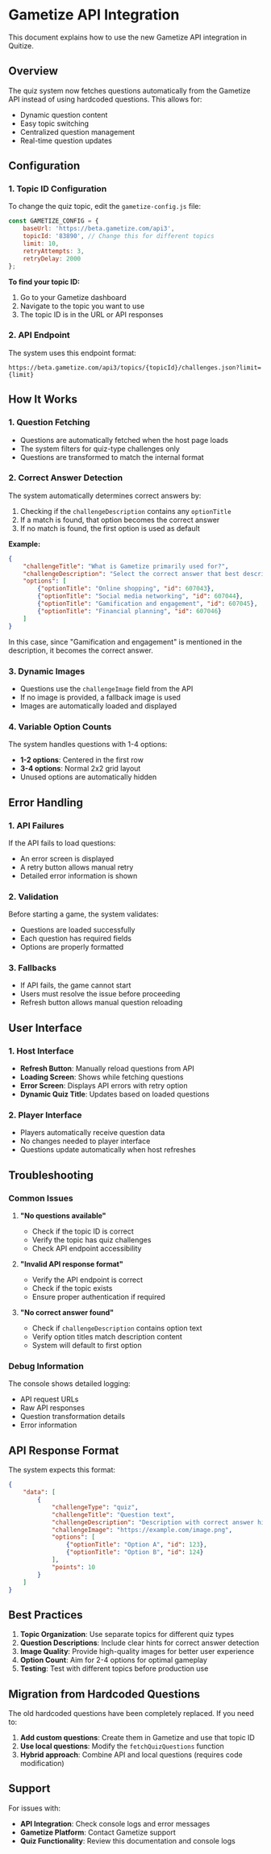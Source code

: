 # Gametize API Integration

This document explains how to use the new Gametize API integration in Quitize.

## Overview

The quiz system now fetches questions automatically from the Gametize API instead of using hardcoded questions. This allows for:

- Dynamic question content
- Easy topic switching
- Centralized question management
- Real-time question updates

## Configuration

### 1. Topic ID Configuration

To change the quiz topic, edit the `gametize-config.js` file:

```javascript
const GAMETIZE_CONFIG = {
    baseUrl: 'https://beta.gametize.com/api3',
    topicId: '83890', // Change this for different topics
    limit: 10,
    retryAttempts: 3,
    retryDelay: 2000
};
```

**To find your topic ID:**
1. Go to your Gametize dashboard
2. Navigate to the topic you want to use
3. The topic ID is in the URL or API responses

### 2. API Endpoint

The system uses this endpoint format:
```
https://beta.gametize.com/api3/topics/{topicId}/challenges.json?limit={limit}
```

## How It Works

### 1. Question Fetching

- Questions are automatically fetched when the host page loads
- The system filters for quiz-type challenges only
- Questions are transformed to match the internal format

### 2. Correct Answer Detection

The system automatically determines correct answers by:
1. Checking if the `challengeDescription` contains any `optionTitle`
2. If a match is found, that option becomes the correct answer
3. If no match is found, the first option is used as default

**Example:**
```json
{
    "challengeTitle": "What is Gametize primarily used for?",
    "challengeDescription": "Select the correct answer that best describes Gametize's primary purpose.",
    "options": [
        {"optionTitle": "Online shopping", "id": 607043},
        {"optionTitle": "Social media networking", "id": 607044},
        {"optionTitle": "Gamification and engagement", "id": 607045},
        {"optionTitle": "Financial planning", "id": 607046}
    ]
}
```

In this case, since "Gamification and engagement" is mentioned in the description, it becomes the correct answer.

### 3. Dynamic Images

- Questions use the `challengeImage` field from the API
- If no image is provided, a fallback image is used
- Images are automatically loaded and displayed

### 4. Variable Option Counts

The system handles questions with 1-4 options:
- **1-2 options**: Centered in the first row
- **3-4 options**: Normal 2x2 grid layout
- Unused options are automatically hidden

## Error Handling

### 1. API Failures

If the API fails to load questions:
- An error screen is displayed
- A retry button allows manual retry
- Detailed error information is shown

### 2. Validation

Before starting a game, the system validates:
- Questions are loaded successfully
- Each question has required fields
- Options are properly formatted

### 3. Fallbacks

- If API fails, the game cannot start
- Users must resolve the issue before proceeding
- Refresh button allows manual question reloading

## User Interface

### 1. Host Interface

- **Refresh Button**: Manually reload questions from API
- **Loading Screen**: Shows while fetching questions
- **Error Screen**: Displays API errors with retry option
- **Dynamic Quiz Title**: Updates based on loaded questions

### 2. Player Interface

- Players automatically receive question data
- No changes needed to player interface
- Questions update automatically when host refreshes

## Troubleshooting

### Common Issues

1. **"No questions available"**
   - Check if the topic ID is correct
   - Verify the topic has quiz challenges
   - Check API endpoint accessibility

2. **"Invalid API response format"**
   - Verify the API endpoint is correct
   - Check if the topic exists
   - Ensure proper authentication if required

3. **"No correct answer found"**
   - Check if `challengeDescription` contains option text
   - Verify option titles match description content
   - System will default to first option

### Debug Information

The console shows detailed logging:
- API request URLs
- Raw API responses
- Question transformation details
- Error information

## API Response Format

The system expects this format:

```json
{
    "data": [
        {
            "challengeType": "quiz",
            "challengeTitle": "Question text",
            "challengeDescription": "Description with correct answer hint",
            "challengeImage": "https://example.com/image.png",
            "options": [
                {"optionTitle": "Option A", "id": 123},
                {"optionTitle": "Option B", "id": 124}
            ],
            "points": 10
        }
    ]
}
```

## Best Practices

1. **Topic Organization**: Use separate topics for different quiz types
2. **Question Descriptions**: Include clear hints for correct answer detection
3. **Image Quality**: Provide high-quality images for better user experience
4. **Option Count**: Aim for 2-4 options for optimal gameplay
5. **Testing**: Test with different topics before production use

## Migration from Hardcoded Questions

The old hardcoded questions have been completely replaced. If you need to:

1. **Add custom questions**: Create them in Gametize and use that topic ID
2. **Use local questions**: Modify the `fetchQuizQuestions` function
3. **Hybrid approach**: Combine API and local questions (requires code modification)

## Support

For issues with:
- **API Integration**: Check console logs and error messages
- **Gametize Platform**: Contact Gametize support
- **Quiz Functionality**: Review this documentation and console logs
